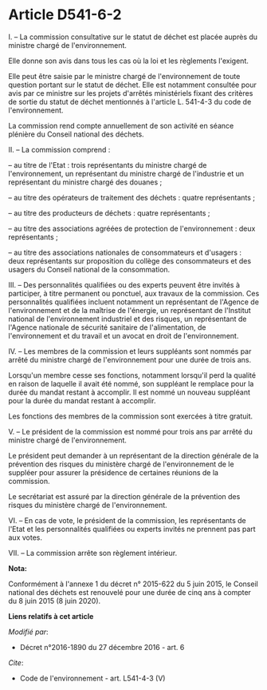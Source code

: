 # Article D541-6-2

I. – La commission consultative sur le statut de déchet est placée auprès du ministre chargé de l'environnement.

Elle donne son avis dans tous les cas où la loi et les règlements l'exigent.

Elle peut être saisie par le ministre chargé de l'environnement de toute question portant sur le statut de déchet. Elle est
notamment consultée pour avis par ce ministre sur les projets d'arrêtés ministériels fixant des critères de sortie du statut
de déchet mentionnés à l'article L. 541-4-3 du code de l'environnement.

La commission rend compte annuellement de son activité en séance plénière du Conseil national des déchets.

II. – La commission comprend :

– au titre de l'Etat : trois représentants du ministre chargé de l'environnement, un représentant du ministre chargé de
l'industrie et un représentant du ministre chargé des douanes ;

– au titre des opérateurs de traitement des déchets : quatre représentants ;

– au titre des producteurs de déchets : quatre représentants ;

– au titre des associations agréées de protection de l'environnement : deux représentants ;

– au titre des associations nationales de consommateurs et d'usagers : deux représentants sur proposition du collège des
consommateurs et des usagers du Conseil national de la consommation.

III. – Des personnalités qualifiées ou des experts peuvent être invités à participer, à titre permanent ou ponctuel, aux
travaux de la commission. Ces personnalités qualifiées incluent notamment un représentant de l'Agence de l'environnement et
de la maîtrise de l'énergie, un représentant de l'Institut national de l'environnement industriel et des risques, un
représentant de l'Agence nationale de sécurité sanitaire de l'alimentation, de l'environnement et du travail et un avocat en
droit de l'environnement.

IV. – Les membres de la commission et leurs suppléants sont nommés par arrêté du ministre chargé de l'environnement pour une
durée de trois ans.

Lorsqu'un membre cesse ses fonctions, notamment lorsqu'il perd la qualité en raison de laquelle il avait été nommé, son
suppléant le remplace pour la durée du mandat restant à accomplir. Il est nommé un nouveau suppléant pour la durée du mandat
restant à accomplir.

Les fonctions des membres de la commission sont exercées à titre gratuit.

V. – Le président de la commission est nommé pour trois ans par arrêté du ministre chargé de l'environnement.

Le président peut demander à un représentant de la direction générale de la prévention des risques du ministère chargé de
l'environnement de le suppléer pour assurer la présidence de certaines réunions de la commission.

Le secrétariat est assuré par la direction générale de la prévention des risques du ministère chargé de l'environnement.

VI. – En cas de vote, le président de la commission, les représentants de l'Etat et les personnalités qualifiées ou experts
invités ne prennent pas part aux votes.

VII. – La commission arrête son règlement intérieur.

**Nota:**

Conformément à l'annexe 1 du décret n° 2015-622 du 5 juin 2015, le Conseil national des déchets est renouvelé pour une durée
de cinq ans à compter du 8 juin 2015 (8 juin 2020).

**Liens relatifs à cet article**

_Modifié par_:

  - Décret n°2016-1890 du 27 décembre 2016 - art. 6

_Cite_:

  - Code de l'environnement - art. L541-4-3 (V)
